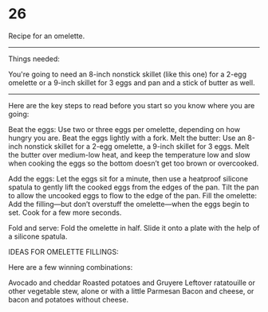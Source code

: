 # 26

Recipe for an omelette.

********************************************************************************
Things needed:

You're going to need an 8-inch nonstick skillet (like this one) for a 2-egg omelette or a 9-inch skillet for 3 eggs and pan and a stick of butter as well.

********************************************************************************


Here are the key steps to read before you start so you know where you are going:

Beat the eggs: Use two or three eggs per omelette, depending on how hungry you are. Beat the eggs lightly with a fork. Melt the butter: Use an 8-inch nonstick skillet for a 2-egg omelette, a 9-inch skillet for 3 eggs. Melt the butter over medium-low heat, and keep the temperature low and slow when cooking the eggs so the bottom doesn’t get too brown or overcooked.

Add the eggs: Let the eggs sit for a minute, then use a heatproof silicone spatula to gently lift the cooked eggs from the edges of the pan. Tilt the pan to allow the uncooked eggs to flow to the edge of the pan. Fill the omelette: Add the filling—but don’t overstuff the omelette—when the eggs begin to set. Cook for a few more seconds.

Fold and serve: Fold the omelette in half. Slide it onto a plate with the help of a silicone spatula.

IDEAS FOR OMELETTE FILLINGS:

Here are a few winning combinations:

Avocado and cheddar 
Roasted potatoes and Gruyere 
Leftover ratatouille or other vegetable stew, alone or with a little Parmesan 
Bacon and cheese, or bacon and potatoes without cheese.

